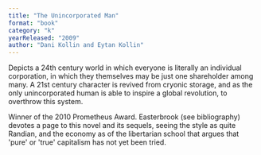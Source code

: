 ```yaml
---
title: "The Unincorporated Man"
format: "book"
category: "k"
yearReleased: "2009"
author: "Dani Kollin and Eytan Kollin"
---
```

Depicts a 24th century world in which everyone is literally an individual corporation, in which they themselves may be just one shareholder among many. A 21st century character is revived from cryonic storage, and as the only unincorporated human is able to inspire a global revolution, to overthrow this system.

Winner of the 2010 Prometheus Award. Easterbrook (see bibliography) devotes a page to this novel and its sequels, seeing the style as quite Randian, and the economy as of the libertarian school that argues that 'pure' or 'true' capitalism has not yet been tried.
